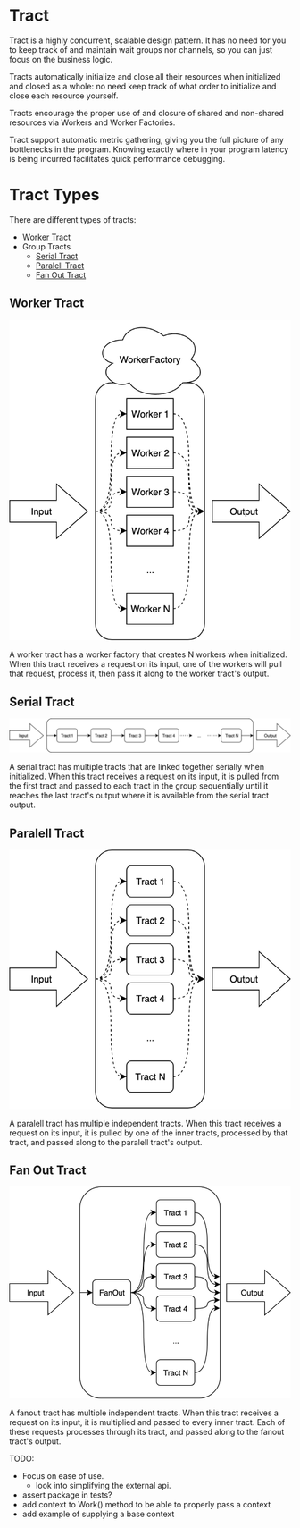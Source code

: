 # Tract
Tract is a highly concurrent, scalable design pattern. It has no need for you
to keep track of and maintain wait groups nor channels, so you can just focus on
the business logic.

Tracts automatically initialize and close all their resources when initialized
and closed as a whole: no need keep track of what order to initialize and close
each resource yourself.

Tracts encourage the proper use of and closure of shared and non-shared
resources via Workers and Worker Factories.

Tract support automatic metric gathering, giving you the full picture of any
bottlenecks in the program. Knowing exactly where in your program latency is
being incurred facilitates quick performance debugging.

# Tract Types
There are different types of tracts:
* [Worker Tract](#worker-tract)
* Group Tracts
  - [Serial Tract](#serial-tract)
  - [Paralell Tract](#paralell-tract)
  - [Fan Out Tract](#fan-out-tract)

## Worker Tract
![](./images/WorkerTract.png)

A worker tract has a worker factory that creates N workers when initialized.
When this tract receives a request on its input, one of the workers will pull
that request, process it, then pass it along to the worker tract's output.

## Serial Tract
![](./images/SerialTract.png)

A serial tract has multiple tracts that are linked together serially when initialized.
When this tract receives a request on its input, it is pulled from the first tract and
passed to each tract in the group sequentially until it reaches the last tract's output
where it is available from the serial tract output.

## Paralell Tract
![](./images/ParalellTract.png)

A paralell tract has multiple independent tracts. When this tract receives a request
on its input, it is pulled by one of the inner tracts, processed by that tract, and
passed along to the paralell tract's output.

## Fan Out Tract
![](./images/FanOutTract.png)

A fanout tract has multiple independent tracts. When this tract receives a request on
its input, it is multiplied and passed to every inner tract. Each of these requests
processes through its tract, and passed along to the fanout tract's output.

TODO:
* Focus on ease of use.
  - look into simplifying the external api.
* assert package in tests?
* add context to Work() method to be able to properly pass a context
* add example of supplying a base context
